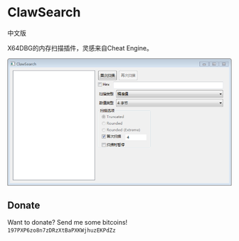 # ClawSearch

中文版

X64DBG的内存扫描插件，灵感来自Cheat Engine。

![](Screenshot.png)

## Donate

Want to donate? Send me some bitcoins! `197PXP6zo8n7zDRzXtBaPXKWjhuzEKPdZz`
